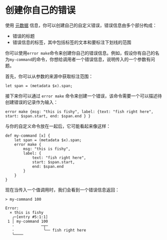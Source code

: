 # 创建你自己的错误

使用 [元数据](metadata.md) 信息，你可以创建自己的自定义错误，错误信息由多个部分构成：

- 错误的标题
- 错误信息的标签，其中包括标签的文本和要标注下划线的范围

你可以使用`error make`命令来创建你自己的错误信息。例如，假设你有自己的名为`my-command`的命令，你想给调用者一个错误信息，说明传入的一个参数有问题。

首先，你可以从参数的来源中获取标注范围：

```nu
let span = (metadata $x).span;
```

接下来你可以通过 `error make` 命令来创建一个错误，该命令需要一个可以描述待创建错误的记录作为输入：

```nu
error make {msg: "this is fishy", label: {text: "fish right here", start: $span.start, end: $span.end } }
```

与你的自定义命令放在一起后，它可能看起来像这样：

```nu
def my-command [x] {
    let span = (metadata $x).span;
    error make {
        msg: "this is fishy",
        label: {
            text: "fish right here",
            start: $span.start,
            end: $span.end
        }
    }
}
```

现在当传入一个值调用时，我们会看到一个错误信息返回：

```nu
> my-command 100

Error:
  × this is fishy
   ╭─[entry #5:1:1]
 1 │ my-command 100
   ·            ─┬─
   ·             ╰── fish right here
   ╰────
```
